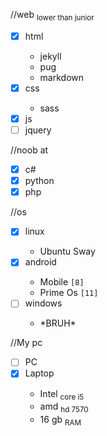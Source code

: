 //web <sub>lower than junior</sub>
- [x] html <ul><li>jekyll</li><li>pug</li><li>markdown</li></ul>
- [x] css <ul><li>sass</li></ul>
- [x] js
- [ ] jquery

//noob at
- [x] c#
- [x] python
- [x] php

//os
- [x] linux <ul><li>Ubuntu Sway</li></ul>
- [x] android <ul><li>Mobile `[8]`</li><li>Prime Os `[11]`</li></ul>
- [ ] windows <ul><li>\*BRUH\*</li></ul>

//My pc
- [ ] PC
- [x] Laptop<ul><li>Intel <sub>core i5</sub></li><li>amd <sub>hd 7570</sub></li><li>16 gb <sub>RAM</sub></li></ul>
